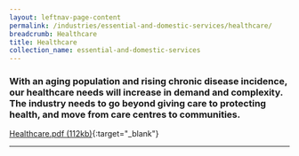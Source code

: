 ```yaml
---
layout: leftnav-page-content
permalink: /industries/essential-and-domestic-services/healthcare/
breadcrumb: Healthcare
title: Healthcare
collection_name: essential-and-domestic-services
---
```


### With an aging population and rising chronic disease incidence, our healthcare needs will increase in demand and complexity. The industry needs to go beyond giving care to protecting health, and move from care centres to communities.

[Healthcare.pdf (112kb)](/images/PDF/Domestic-Services/Healthcare.pdf){:target="_blank"}

---

